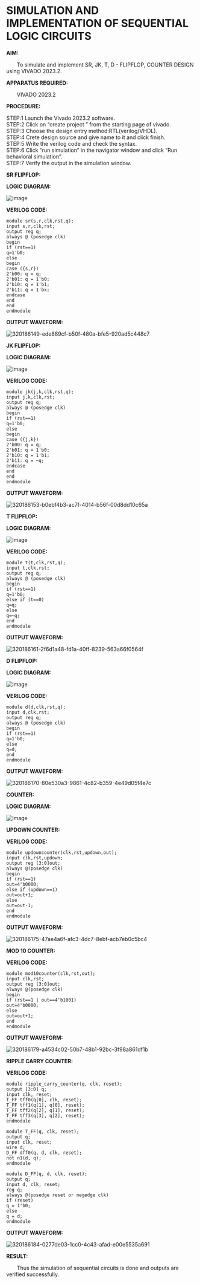 # SIMULATION AND IMPLEMENTATION OF SEQUENTIAL LOGIC CIRCUITS

**AIM:** 

&emsp;&emsp;To simulate and implement SR, JK, T, D - FLIPFLOP, COUNTER DESIGN using VIVADO 2023.2.

**APPARATUS REQUIRED:**

&emsp;&emsp;VIVADO 2023.2

**PROCEDURE:**

STEP:1  Launch the Vivado 2023.2 software.<br>
STEP:2  Click on “create project ” from the starting page of vivado.<br>
STEP:3  Choose the design entry method:RTL(verilog/VHDL).<br>
STEP:4  Crete design source  and give name to it and click finish.<br>
STEP:5  Write the verilog code and check the syntax.<br>
STEP:6  Click “run simulation” in the navigator window and click “Run behavioral simulation”.<br>
STEP:7  Verify the output in the simulation window.<br>

**SR FLIPFLOP:**

**LOGIC DIAGRAM:**

![image](https://github.com/navaneethans/VLSI-LAB-EXP-4/assets/6987778/77fb7f38-5649-4778-a987-8468df9ea3c3)

**VERILOG CODE:**

```
module sr(s,r,clk,rst,q);
input s,r,clk,rst;
output reg q;
always @ (posedge clk)
begin 
if (rst==1)
q=1'b0;
else 
begin
case ({s,r})
2'b00: q = q;
2'b01: q = 1'b0;
2'b10: q = 1'b1;
2'b11: q = 1'bx;
endcase
end
end
endmodule
```

**OUTPUT WAVEFORM:**

![320186149-ede889cf-b50f-480a-bfe5-920ad5c448c7](https://github.com/gladsinpaul/VLSI-LAB-EXP-4/assets/117917349/a3a8f244-e11a-45b6-9e67-e9585f5894da)

**JK FLIPFLOP:**

**LOGIC DIAGRAM:**

![image](https://github.com/navaneethans/VLSI-LAB-EXP-4/assets/6987778/1510e030-4ddc-42b1-88ce-d00f6f0dc7e6)

**VERILOG CODE:**

```
module jk(j,k,clk,rst,q);
input j,k,clk,rst;
output reg q;
always @ (posedge clk)
begin 
if (rst==1)
q=1'b0;
else 
begin
case ({j,k})
2'b00: q = q;
2'b01: q = 1'b0;
2'b10: q = 1'b1;
2'b11: q = ~q;
endcase
end
end
endmodule
```

**OUTPUT WAVEFORM:**

![320186153-b0ebf4b3-ac7f-4014-b56f-00d8dd10c65a](https://github.com/gladsinpaul/VLSI-LAB-EXP-4/assets/117917349/a43227ec-99ef-4242-bf8b-2775a18241f0)

**T FLIPFLOP:**

**LOGIC DIAGRAM:**

![image](https://github.com/navaneethans/VLSI-LAB-EXP-4/assets/6987778/7a020379-efb1-4104-85ee-439d660baa08)

**VERILOG CODE:**

```
module t(t,clk,rst,q);
input t,clk,rst;
output reg q;
always @ (posedge clk)
begin 
if (rst==1)
q=1'b0;
else if (t==0)
q=q;
else
q=~q;
end
endmodule
```

**OUTPUT WAVEFORM:**

![320186161-2f6d1a48-fd1a-40ff-8239-563a66f0564f](https://github.com/gladsinpaul/VLSI-LAB-EXP-4/assets/117917349/52e9e44c-18be-4fd2-990e-42e964f6a59a)

**D FLIPFLOP:**

**LOGIC DIAGRAM:**

![image](https://github.com/navaneethans/VLSI-LAB-EXP-4/assets/6987778/dda843c5-f0a0-4b51-93a2-eaa4b7fa8aa0)

**VERILOG CODE:**

```
module d(d,clk,rst,q);
input d,clk,rst;
output reg q;
always @ (posedge clk)
begin 
if (rst==1)
q=1'b0;
else
q=d;
end
endmodule
```

**OUTPUT WAVEFORM:**

![320186170-80e530a3-9861-4c82-b359-4e49d05f4e7c](https://github.com/gladsinpaul/VLSI-LAB-EXP-4/assets/117917349/34fc1586-c8a7-415e-8709-a48a2891654d)

**COUNTER:**

**LOGIC DIAGRAM:**

![image](https://github.com/navaneethans/VLSI-LAB-EXP-4/assets/6987778/a1fc5f68-aafb-49a1-93d2-779529f525fa)

**UPDOWN COUNTER:**

**VERILOG CODE:**

```
module updowncounter(clk,rst,updown,out);
input clk,rst,updown;
output reg [3:0]out;
always @(posedge clk)
begin
if (rst==1)
out=4'b0000;
else if (updown==1)
out=out+1;
else
out=out-1;
end
endmodule
```

**OUTPUT WAVEFORM:**

![320186175-47ae4a6f-afc3-4dc7-8ebf-acb7eb0c5bc4](https://github.com/gladsinpaul/VLSI-LAB-EXP-4/assets/117917349/d886475f-b113-4184-aae5-36ce9c173d71)

**MOD 10 COUNTER:**

**VERILOG CODE:**

```
module mod10counter(clk,rst,out);
input clk,rst;
output reg [3:0]out;
always @(posedge clk)
begin
if (rst==1 | out==4'b1001)
out=4'b0000;
else
out=out+1;
end
endmodule
```

**OUTPUT WAVEFORM:**

![320186179-a4534c02-50b7-48b1-92bc-3f98a861df1b](https://github.com/gladsinpaul/VLSI-LAB-EXP-4/assets/117917349/baf87130-5bb7-4bee-a124-7a9654a0660d)

**RIPPLE CARRY COUNTER:**

**VERILOG CODE:**

```
module ripple_carry_counter(q, clk, reset);
output [3:0] q;
input clk, reset;
T_FF tff0(q[0], clk, reset);
T_FF tff1(q[1], q[0], reset);
T_FF tff2(q[2], q[1], reset);
T_FF tff3(q[3], q[2], reset);
endmodule

module T_FF(q, clk, reset);
output q;
input clk, reset;
wire d;
D_FF dff0(q, d, clk, reset);
not n1(d, q); 
endmodule

module D_FF(q, d, clk, reset);
output q;
input d, clk, reset;
reg q;
always @(posedge reset or negedge clk)
if (reset)
q = 1'b0;
else
q = d;
endmodule
```

**OUTPUT WAVEFORM:**

![320186184-0277de03-1cc0-4c43-afad-e00e5535a691](https://github.com/gladsinpaul/VLSI-LAB-EXP-4/assets/117917349/b2d1fa44-4d1d-466a-9011-889c05b771c9)

**RESULT:**

&emsp;&emsp;Thus the simulation of sequential circuits is done and outputs are verified
successfully.
